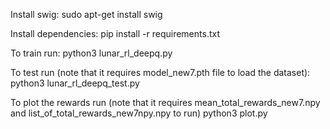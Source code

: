 Install swig:
    sudo apt-get install swig

Install dependencies:
    pip install -r requirements.txt

To train run:
    python3 lunar_rl_deepq.py

To test run (note that it requires model_new7.pth file to load the dataset):
    python3 lunar_rl_deepq_test.py

To plot the rewards run (note that it requires mean_total_rewards_new7.npy and list_of_total_rewards_new7npy.npy to run)
    python3 plot.py